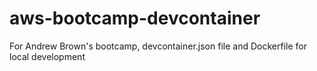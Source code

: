 # aws-bootcamp-devcontainer
For Andrew Brown's bootcamp, devcontainer.json file and Dockerfile for local development
